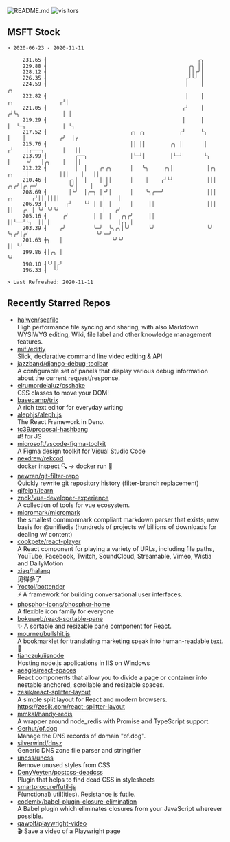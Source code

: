 ![README.md](https://github.com/Gerhut/Gerhut/workflows/README.md/badge.svg)
![visitors](https://visitors.vercel.app/Gerhut/Gerhut?token=8cf69d1f6813d272ef062726b6070c9be4ff72038cfe5a7ded7384a8da65d866)

## MSFT Stock

```
> 2020-06-23 - 2020-11-11

     231.65 ┤                                                 ╭╮                                                 
     229.88 ┤                                              ╭╮ ││                                                 
     228.12 ┤                                              ││╭╯│                                                 
     226.35 ┤                                             ╭╯╰╯ │                                                 
     224.59 ┤                                             │    │                                            ╭╮   
     222.82 ┤                                             │    │                          ╭╮               ╭╯│   
     221.05 ┤                                            ╭╯    │                         ╭╯╰╮              │ │   
     219.29 ┤                                            │     │                         │  ╰─╮            │ ╰╮  
     217.52 ┤                           ╭╮ ╭╮           ╭╯     ╰╮                        │    │           ╭╯  │╭ 
     215.76 ┤                           ││ ││        ╭╮ │       │                       ╭╯    │╭───╮      │   ││ 
     213.99 ┤         ╭──╮              │╰─╯│        │╰─╯       ╰╮                      │     ╰╯   │╭╮    │   ││ 
     212.22 ┤         │  │    ╭╮╭╮      │   ╰╮     ╭╮│           │╭╮              ╭╮    │          │││    │   ││ 
     210.46 ┤       ╭╮│  │    ││││      │    │    ╭╯╰╯           │││           ╭╮╭╯│╭╮╭─╯          ╰╯│    │   ╰╯ 
     208.69 ┤       │╰╯  │╭─╮ │╰╯│      │    ╰╮╭──╯              │││  ╭╮      ╭╯││ ││││              │    │      
     206.93 ┤      ╭╯    ╰╯ │ │  │      │     ││                 │││  ││   ╭╮ │ ╰╯ ╰╯╰╯              │   ╭╯      
     205.16 ┤     ╭╯        │ │  │   ╭╮╭╯     ││                 ││╰──╯╰╮  ││ │                      │╭╮ │       
     203.39 ┤    ╭╯         ╰─╯  ╰╮╭╮│╰╯      ╰╯                 ╰╯     ╰╮╭╯│╭╯                      ╰╯╰─╯       
     201.63 ┼╮   │                ╰╯╰╯                                   ││ ╰╯                                   
     199.86 ┤│╭╮ │                                                       ╰╯                                      
     198.10 ┤╰╯│╭╯                                                                                               
     196.33 ┤  ╰╯                                                                                                

> Last Refreshed: 2020-11-11
```

## Recently Starred Repos

- [haiwen/seafile](https://github.com/haiwen/seafile)  
  High performance file syncing and sharing, with also Markdown WYSIWYG editing, Wiki, file label and other knowledge management features.
- [mifi/editly](https://github.com/mifi/editly)  
  Slick, declarative command line video editing & API
- [jazzband/django-debug-toolbar](https://github.com/jazzband/django-debug-toolbar)  
  A configurable set of panels that display various debug information about the current request/response.
- [elrumordelaluz/csshake](https://github.com/elrumordelaluz/csshake)  
  CSS classes to move your DOM!
- [basecamp/trix](https://github.com/basecamp/trix)  
  A rich text editor for everyday writing
- [alephjs/aleph.js](https://github.com/alephjs/aleph.js)  
  The React Framework in Deno.
- [tc39/proposal-hashbang](https://github.com/tc39/proposal-hashbang)  
  #! for JS
- [microsoft/vscode-figma-toolkit](https://github.com/microsoft/vscode-figma-toolkit)  
   A Figma design toolkit for Visual Studio Code
- [nexdrew/rekcod](https://github.com/nexdrew/rekcod)  
  docker inspect :mag: → docker run :runner:
- [newren/git-filter-repo](https://github.com/newren/git-filter-repo)  
  Quickly rewrite git repository history (filter-branch replacement)
- [qifeigit/learn](https://github.com/qifeigit/learn)  
- [znck/vue-developer-experience](https://github.com/znck/vue-developer-experience)  
  A collection of tools for vue ecosystem.
- [micromark/micromark](https://github.com/micromark/micromark)  
  the smallest commonmark compliant markdown parser that exists; new basis for @unifiedjs (hundreds of projects w/ billions of downloads for dealing w/ content)
- [cookpete/react-player](https://github.com/cookpete/react-player)  
  A React component for playing a variety of URLs, including file paths, YouTube, Facebook, Twitch, SoundCloud, Streamable, Vimeo, Wistia and DailyMotion
- [xiaq/halang](https://github.com/xiaq/halang)  
  见得多了
- [Yoctol/bottender](https://github.com/Yoctol/bottender)  
  ⚡️ A framework for building conversational user interfaces.
- [phosphor-icons/phosphor-home](https://github.com/phosphor-icons/phosphor-home)  
  A flexible icon family for everyone
- [bokuweb/react-sortable-pane](https://github.com/bokuweb/react-sortable-pane)  
  :sparkles: A sortable and resizable pane component for React.
- [mourner/bullshit.js](https://github.com/mourner/bullshit.js)  
  A bookmarklet for translating marketing speak into human-readable text. :poop:
- [tjanczuk/iisnode](https://github.com/tjanczuk/iisnode)  
  Hosting node.js applications in IIS on Windows
- [aeagle/react-spaces](https://github.com/aeagle/react-spaces)  
  React components that allow you to divide a page or container into nestable anchored, scrollable and resizable spaces.
- [zesik/react-splitter-layout](https://github.com/zesik/react-splitter-layout)  
  A simple split layout for React and modern browsers. https://zesik.com/react-splitter-layout
- [mmkal/handy-redis](https://github.com/mmkal/handy-redis)  
  A wrapper around node_redis with Promise and TypeScript support.
- [Gerhut/of.dog](https://github.com/Gerhut/of.dog)  
  Manage the DNS records of domain "of.dog".
- [silverwind/dnsz](https://github.com/silverwind/dnsz)  
  Generic DNS zone file parser and stringifier
- [uncss/uncss](https://github.com/uncss/uncss)  
  Remove unused styles from CSS
- [DenyVeyten/postcss-deadcss](https://github.com/DenyVeyten/postcss-deadcss)  
  Plugin that helps to find dead CSS in stylesheets
- [smartprocure/futil-js](https://github.com/smartprocure/futil-js)  
  F(unctional) util(ities). Resistance is futile.
- [codemix/babel-plugin-closure-elimination](https://github.com/codemix/babel-plugin-closure-elimination)  
  A Babel plugin which eliminates closures from your JavaScript wherever possible.
- [qawolf/playwright-video](https://github.com/qawolf/playwright-video)  
  🎬 Save a video of a Playwright page
